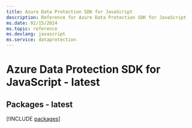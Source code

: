 ```yaml
---
title: Azure Data Protection SDK for JavaScript
description: Reference for Azure Data Protection SDK for JavaScript
ms.date: 02/15/2024
ms.topic: reference
ms.devlang: javascript
ms.service: dataprotection
---
```

# Azure Data Protection SDK for JavaScript - latest
## Packages - latest
[!INCLUDE [packages](data-protection-index.md)]